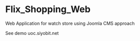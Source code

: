 # Flix_Shopping_Web

Web Application for watch store using Joomla CMS approach

See demo
uoc.siyobit.net
